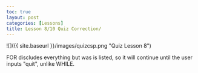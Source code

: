 ```yaml
---
toc: true
layout: post
categories: [Lessons]
title: Lesson 8/10 Quiz Correction/
---
```


![]({{ site.baseurl }}/images/quizcsp.png "Quiz Lesson 8")

FOR discludes everything but was is listed, so it will continue until the user inputs "quit", unlike WHILE.